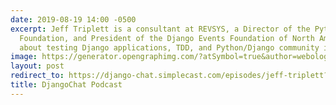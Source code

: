 ```yaml
---
date: 2019-08-19 14:00 -0500
excerpt: Jeff Triplett is a consultant at REVSYS, a Director of the Python Software
  Foundation, and President of the Django Events Foundation of North America. We talk
  about testing Django applications, TDD, and Python/Django community involvement.
image: https://generator.opengraphimg.com/?atSymbol=true&author=webology&authorSize=text-2xl&style=modern&tags=&title=DjangoChat+Podcast
layout: post
redirect_to: https://django-chat.simplecast.com/episodes/jeff-triplett?share=true
title: DjangoChat Podcast
---
```

